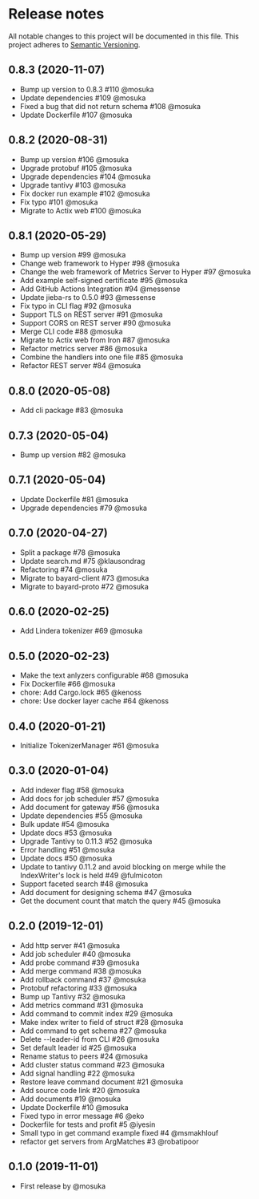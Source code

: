 # Release notes
All notable changes to this project will be documented in this file.
This project adheres to [Semantic Versioning](http://semver.org/).

## 0.8.3 (2020-11-07)
- Bump up version to 0.8.3 #110 @mosuka
- Update dependencies #109 @mosuka
- Fixed a bug that did not return schema #108 @mosuka
- Update Dockerfile #107 @mosuka

## 0.8.2 (2020-08-31)
- Bump up version #106 @mosuka
- Upgrade protobuf #105 @mosuka
- Upgrade dependencies #104 @mosuka
- Upgrade tantivy #103 @mosuka
- Fix docker run example #102 @mosuka
- Fix typo #101 @mosuka
- Migrate to Actix web #100 @mosuka

## 0.8.1 (2020-05-29)
- Bump up version #99 @mosuka
- Change web framework to Hyper #98 @mosuka
- Change the web framework of Metrics Server to Hyper #97 @mosuka
- Add example self-signed certificate #95 @mosuka
- Add GitHub Actions Integration #94 @messense
- Update jieba-rs to 0.5.0 #93 @messense
- Fix typo in CLI flag #92 @mosuka
- Support TLS on REST server #91 @mosuka
- Support CORS on REST server #90 @mosuka
- Merge CLI code #88 @mosuka
- Migrate to Actix web from Iron #87 @mosuka
- Refactor metrics server #86 @mosuka
- Combine the handlers into one file #85 @mosuka
- Refactor REST server #84 @mosuka

## 0.8.0 (2020-05-08)
- Add cli package #83 @mosuka

## 0.7.3 (2020-05-04)
- Bump up version #82 @mosuka

## 0.7.1 (2020-05-04)
- Update Dockerfile #81 @mosuka
- Upgrade dependencies #79 @mosuka

## 0.7.0 (2020-04-27)
- Split a package #78 @mosuka
- Update search.md #75 @klausondrag
- Refactoring #74 @mosuka
- Migrate to bayard-client #73 @mosuka
- Migrate to bayard-proto #72 @mosuka

## 0.6.0 (2020-02-25)
- Add Lindera tokenizer #69 @mosuka

## 0.5.0 (2020-02-23)
- Make the text anlyzers configurable #68 @mosuka
- Fix Dockerfile #66 @mosuka
- chore: Add Cargo.lock #65 @kenoss
- chore: Use docker layer cache #64 @kenoss

## 0.4.0 (2020-01-21)
- Initialize TokenizerManager #61 @mosuka

## 0.3.0 (2020-01-04)
- Add indexer flag #58 @mosuka
- Add docs for job scheduler #57 @mosuka
- Add document for gateway #56 @mosuka
- Update dependencies #55 @mosuka
- Bulk update #54 @mosuka
- Update docs #53 @mosuka
- Upgrade Tantivy to 0.11.3 #52 @mosuka
- Error handling #51 @mosuka
- Update docs #50 @mosuka
- Update to tantivy 0.11.2 and avoid blocking on merge while the IndexWriter's lock is held #49 @fulmicoton
- Support faceted search #48 @mosuka
- Add document for designing schema #47 @mosuka
- Get the document count that match the query #45 @mosuka


## 0.2.0 (2019-12-01)
- Add http server #41 @mosuka
- Add job scheduler #40 @mosuka
- Add probe command #39 @mosuka
- Add merge command #38 @mosuka
- Add rollback command #37 @mosuka
- Protobuf refactoring #33 @mosuka
- Bump up Tantivy #32 @mosuka
- Add metrics command #31 @mosuka
- Add command to commit index #29 @mosuka
- Make index writer to field of struct #28 @mosuka
- Add command to get schema #27 @mosuka
- Delete --leader-id from CLI #26 @mosuka
- Set default leader id #25 @mosuka
- Rename status to peers #24 @mosuka
- Add cluster status command #23 @mosuka
- Add signal handling #22 @mosuka
- Restore leave command document #21 @mosuka
- Add source code link #20 @mosuka
- Add documents #19 @mosuka
- Update Dockerfile #10 @mosuka
- Fixed typo in error message #6 @eko
- Dockerfile for tests and profit #5 @iyesin
- Small typo in get command example fixed #4 @msmakhlouf
- refactor get servers from ArgMatches #3 @robatipoor


## 0.1.0 (2019-11-01)
- First release by @mosuka
